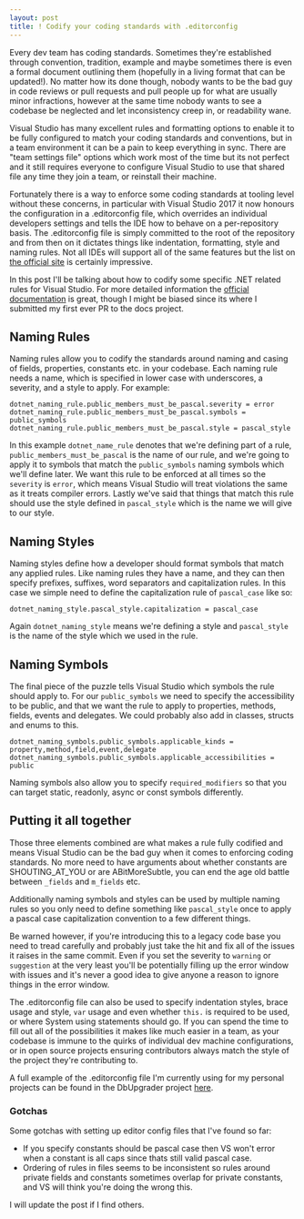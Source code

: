 ```yaml
---
layout: post
title: ! Codify your coding standards with .editorconfig
---
```


Every dev team has coding standards. Sometimes they're established through convention, tradition, example and maybe sometimes there is even a formal document outlining them (hopefully in a living format that can be updated!). No matter how its done though, nobody wants to be the bad guy in code reviews or pull requests and pull people up for what are usually minor infractions, however at the same time nobody wants to see a codebase be neglected and let inconsistency creep in, or readability wane.

Visual Studio has many excellent rules and formatting options to enable it to be fully configured to match your coding standards and conventions, but in a team environment it can be a pain to keep everything in sync. There are "team settings file" options which work most of the time but its not perfect and it still requires everyone to configure Visual Studio to use that shared file any time they join a team, or reinstall their machine.

Fortunately there is a way to enforce some coding standards at tooling level without these concerns, in particular with Visual Studio 2017 it now honours the configuration in a .editorconfig file, which overrides an individual developers settings and tells the IDE how to behave on a per-repository basis. The .editorconfig file is simply committed to the root of the repository and from then on it dictates things like indentation, formatting, style and naming rules. Not all IDEs will support all of the same features but the list on [the official site](http://editorconfig.org/#download) is certainly impressive.

In this post I'll be talking about how to codify some specific .NET related rules for Visual Studio. For more detailed information the [official documentation](https://docs.microsoft.com/en-us/visualstudio/ide/create-portable-custom-editor-options) is great, though I might be biased since its where I submitted my first ever PR to the docs project.

## Naming Rules

Naming rules allow you to codify the standards around naming and casing of fields, properties, constants etc. in your codebase. Each naming rule needs a name, which is specified in lower case with underscores, a severity, and a style to apply. For example:

```
dotnet_naming_rule.public_members_must_be_pascal.severity = error
dotnet_naming_rule.public_members_must_be_pascal.symbols = public_symbols
dotnet_naming_rule.public_members_must_be_pascal.style = pascal_style
```

In this example `dotnet_name_rule` denotes that we're defining part of a rule, `public_members_must_be_pascal` is the name of our rule, and we're going to apply it to symbols that match the `public_symbols` naming symbols which we'll define later. We want this rule to be enforced at all times so the `severity` is `error`, which means Visual Studio will treat violations the same as it treats compiler errors. Lastly we've said that things that match this rule should use the style defined in `pascal_style` which is the name we will give to our style.

## Naming Styles

Naming styles define how a developer should format symbols that match any applied rules. Like naming rules they have a name, and they can then specify prefixes, suffixes, word separators and capitalization rules. In this case we simple need to define the capitalization rule of `pascal_case` like so:

```
dotnet_naming_style.pascal_style.capitalization = pascal_case
```

Again `dotnet_naming_style` means we're defining a style and `pascal_style` is the name of the style which we used in the rule.

## Naming Symbols

The final piece of the puzzle tells Visual Studio which symbols the rule should apply to. For our `public_symbols` we need to specify the accessibility to be public, and that we want the rule to apply to properties, methods, fields, events and delegates. We could probably also add in classes, structs and enums to this.

```
dotnet_naming_symbols.public_symbols.applicable_kinds = property,method,field,event,delegate
dotnet_naming_symbols.public_symbols.applicable_accessibilities = public
```

Naming symbols also allow you to specify `required_modifiers` so that you can target static, readonly, async or const symbols differently.

## Putting it all together

Those three elements combined are what makes a rule fully codified and means Visual Studio can be the bad guy when it comes to enforcing coding standards. No more need to have arguments about whether constants are SHOUTING_AT_YOU or are ABitMoreSubtle, you can end the age old battle between `_fields` and `m_fields` etc.

Additionally naming symbols and styles can be used by multiple naming rules so you only need to define something like `pascal_style` once to apply a pascal case capitalization convention to a few different things.

Be warned however, if you're introducing this to a legacy code base you need to tread carefully and probably just take the hit and fix all of the issues it raises in the same commit. Even if you set the severity to `warning` or `suggestion` at the very least you'll be potentially filling up the error window with issues and it's never a good idea to give anyone a reason to ignore things in the error window.

The .editorconfig file can also be used to specify indentation styles, brace usage and style, `var` usage and even whether `this.` is required to be used, or where System using statements should go. If you can spend the time to fill out all of the possibilities it makes like much easier in a team, as your codebase is immune to the quirks of individual dev machine configurations, or in open source projects ensuring contributors always match the style of the project they're contributing to.

A full example of the .editorconfig file I'm currently using for my personal projects can be found in the DbUpgrader project [here](https://github.com/davidwengier/dbupgrader/blob/master/.editorconfig).

### Gotchas

Some gotchas with setting up editor config files that I've found so far:

* If you specify constants should be pascal case then VS won't error when a constant is all caps since thats still valid pascal case.
* Ordering of rules in files seems to be inconsistent so rules around private fields and constants sometimes overlap for private constants, and VS will think you're doing the wrong this.

I will update the post if I find others.
